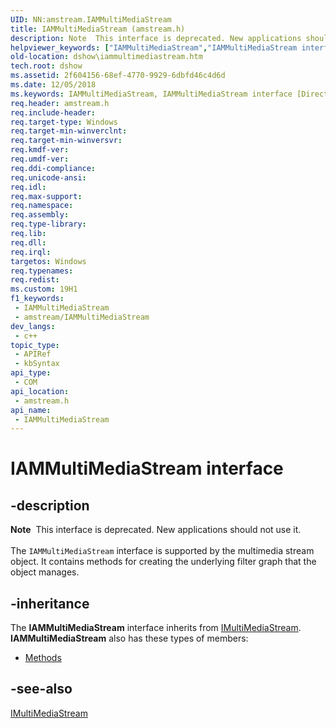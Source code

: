 ```yaml
---
UID: NN:amstream.IAMMultiMediaStream
title: IAMMultiMediaStream (amstream.h)
description: Note  This interface is deprecated. New applications should not use it. The IAMMultiMediaStream interface is supported by the multimedia stream object. It contains methods for creating the underlying filter graph that the object manages.
helpviewer_keywords: ["IAMMultiMediaStream","IAMMultiMediaStream interface [DirectShow]","IAMMultiMediaStream interface [DirectShow]","described","IAMMultiMediaStreamInterface","amstream/IAMMultiMediaStream","dshow.iammultimediastream"]
old-location: dshow\iammultimediastream.htm
tech.root: dshow
ms.assetid: 2f604156-68ef-4770-9929-6dbfd46c4d6d
ms.date: 12/05/2018
ms.keywords: IAMMultiMediaStream, IAMMultiMediaStream interface [DirectShow], IAMMultiMediaStream interface [DirectShow],described, IAMMultiMediaStreamInterface, amstream/IAMMultiMediaStream, dshow.iammultimediastream
req.header: amstream.h
req.include-header: 
req.target-type: Windows
req.target-min-winverclnt: 
req.target-min-winversvr: 
req.kmdf-ver: 
req.umdf-ver: 
req.ddi-compliance: 
req.unicode-ansi: 
req.idl: 
req.max-support: 
req.namespace: 
req.assembly: 
req.type-library: 
req.lib: 
req.dll: 
req.irql: 
targetos: Windows
req.typenames: 
req.redist: 
ms.custom: 19H1
f1_keywords:
 - IAMMultiMediaStream
 - amstream/IAMMultiMediaStream
dev_langs:
 - c++
topic_type:
 - APIRef
 - kbSyntax
api_type:
 - COM
api_location:
 - amstream.h
api_name:
 - IAMMultiMediaStream
---
```


# IAMMultiMediaStream interface


## -description

<div class="alert"><b>Note</b>  This interface is deprecated. New applications should not use it.</div>
<div> </div>
The <code>IAMMultiMediaStream</code> interface is supported by the multimedia stream object. It contains methods for creating the underlying filter graph that the object manages.

## -inheritance

The <b>IAMMultiMediaStream</b> interface inherits from <a href="/windows/desktop/api/mmstream/nn-mmstream-imultimediastream">IMultiMediaStream</a>. <b>IAMMultiMediaStream</b> also has these types of members:
<ul>
<li><a href="https://docs.microsoft.com/">Methods</a></li>
</ul>

## -see-also

<a href="/windows/desktop/api/mmstream/nn-mmstream-imultimediastream">IMultiMediaStream</a>

